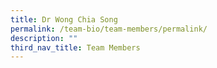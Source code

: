 ```yaml
---
title: Dr Wong Chia Song
permalink: /team-bio/team-members/permalink/
description: ""
third_nav_title: Team Members
---
```

